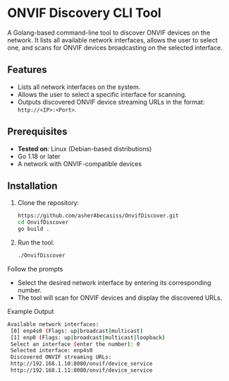 # ONVIF Discovery CLI Tool

A Golang-based command-line tool to discover ONVIF devices on the network. It lists all available network interfaces, allows the user to select one, and scans for ONVIF devices broadcasting on the selected interface.

## Features

- Lists all network interfaces on the system.
- Allows the user to select a specific interface for scanning.
- Outputs discovered ONVIF device streaming URLs in the format: `http://<IP>:<Port>`.

## Prerequisites
- **Tested on**: Linux (Debian-based distributions)
- Go 1.18 or later
- A network with ONVIF-compatible devices

## Installation

1. Clone the repository:
   ```bash
   https://github.com/asherAbecasiss/OnvifDiscover.git
   cd OnvifDiscover
   go build .

2. Run the tool.
   ```bash
   ./OnvifDiscover

Follow the prompts
- Select the desired network interface by entering its corresponding number.
- The tool will scan for ONVIF devices and display the discovered URLs.
  
Example Output
   ```bash
   Available network interfaces:
    [0] enp4s0 (Flags: up|broadcast|multicast)
    [1] enp0 (Flags: up|broadcast|multicast|loopback)
    Select an interface (enter the number): 0
    Selected interface: enp4s0
    Discovered ONVIF streaming URLs:
    http://192.168.1.10:8080/onvif/device_service
    http://192.168.1.11:8080/onvif/device_service
